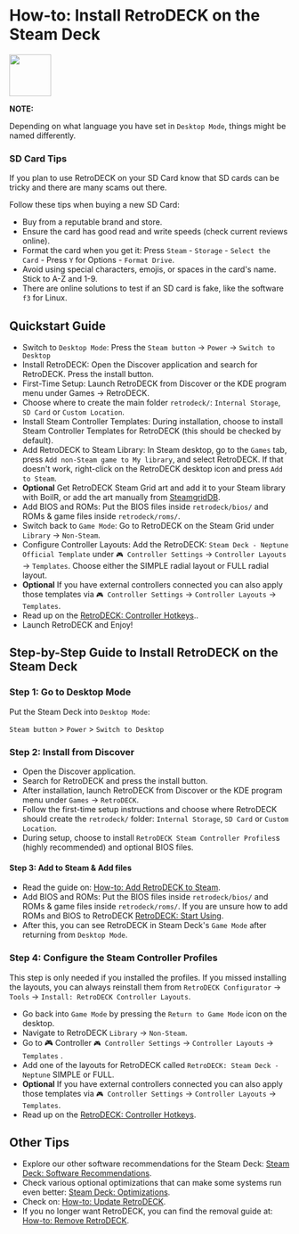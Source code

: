 # How-to: Install RetroDECK on the Steam Deck

<img src="../../../wiki_icons/pixelitos/steam.png" width="75">

**NOTE:** 

Depending on what language you have set in `Desktop Mode`, things might be named differently.

### SD Card Tips

If you plan to use RetroDECK on your SD Card know that SD cards can be tricky and there are many scams out there. 

Follow these tips when buying a new SD Card:

- Buy from a reputable brand and store.
- Ensure the card has good read and write speeds (check current reviews online).
- Format the card when you get it: Press `Steam` - `Storage` - `Select the Card` - Press `Y` for Options - `Format Drive`.
- Avoid using special characters, emojis, or spaces in the card's name. Stick to A-Z and 1-9.
- There are online solutions to test if an SD card is fake, like the software `f3` for Linux.

## Quickstart Guide

- Switch to `Desktop Mode`: Press the `Steam button` -> `Power` -> `Switch to Desktop`
- Install RetroDECK: Open the Discover application and search for RetroDECK. Press the install button.
- First-Time Setup: Launch RetroDECK from Discover or the KDE program menu under Games -> RetroDECK.
- Choose where to create the main folder `retrodeck/`: `Internal Storage`, `SD Card` or `Custom Location`.
- Install Steam Controller Templates: During installation, choose to install Steam Controller Templates for RetroDECK (this should be checked by default).
- Add RetroDECK to Steam Library: In Steam desktop, go to the `Games` tab, press `Add non-Steam game to My library`, and select RetroDECK. If that doesn't work, right-click on the RetroDECK desktop icon and press `Add to Steam`.
- **Optional** Get RetroDECK Steam Grid art and add it to your Steam library with BoilR, or add the art manually from [SteamgridDB](https://www.steamgriddb.com/search/grids?term=RetroDeck).
- Add BIOS and ROMs: Put the BIOS files inside `retrodeck/bios/` and ROMs & game files inside `retrodeck/roms/`.
- Switch back to `Game Mode`: Go to RetroDECK on the Steam Grid under `Library` -> `Non-Steam`.
-  Configure Controller Layouts: Add the RetroDECK: `Steam Deck - Neptune Official Template` under `🎮 Controller Settings` -> `Controller Layouts` -> `Templates`. Choose either the SIMPLE radial layout or FULL radial layout.
- **Optional** If you have external controllers connected you can also apply those templates via `🎮 Controller Settings` -> `Controller Layouts` -> `Templates`. 
- Read up on the [RetroDECK: Controller Hotkeys](../../wiki_rd_controls/hotkeys-retrodeck.md)..
- Launch RetroDECK and Enjoy!

## Step-by-Step Guide to Install RetroDECK on the Steam Deck

### Step 1: Go to Desktop Mode

Put the Steam Deck into `Desktop Mode`:

`Steam button` > `Power` > `Switch to Desktop`

### Step 2: Install from Discover

- Open the Discover application.
- Search for RetroDECK and press the install button.
- After installation, launch RetroDECK from Discover or the KDE program menu under `Games` -> `RetroDECK`.
- Follow the first-time setup instructions and choose where RetroDECK should create the `retrodeck/` folder: `Internal Storage`, `SD Card` or `Custom Location`.
- During setup, choose to install `RetroDECK Steam Controller Profiles`s (highly recommended) and optional BIOS files.

#### Step 3: Add to Steam & Add files

- Read the guide on: [How-to: Add RetroDECK to Steam](../../wiki_management/add-to-steam.md). 
- Add BIOS and ROMs: Put the BIOS files inside `retrodeck/bios/` and ROMs & game files inside `retrodeck/roms/`. If you are unsure how to add ROMs and BIOS to RetroDECK [RetroDECK: Start Using](../../wiki_general/retrodeck-start.md).
- After this, you can see RetroDECK in Steam Deck's `Game Mode` after returning from `Desktop Mode`.

### Step 4: Configure the Steam Controller Profiles

This step is only needed if you installed the profiles. If you missed installing the layouts, you can always reinstall them from `RetroDECK Configurator` -> `Tools` -> `Install: RetroDECK Controller Layouts`.

- Go back into `Game Mode` by pressing the `Return to Game Mode` icon on the desktop.
- Navigate to RetroDECK `Library` -> `Non-Steam`.
- Go to 🎮 Controller `🎮 Controller Settings` -> `Controller Layouts` -> `Templates` .
- Add one of the layouts for RetroDECK called `RetroDECK: Steam Deck - Neptune` SIMPLE or FULL.
- **Optional** If you have external controllers connected you can also apply those templates via `🎮 Controller Settings` -> `Controller Layouts` -> `Templates`.
- Read up on the [RetroDECK: Controller Hotkeys](../../wiki_rd_controls/hotkeys-retrodeck.md).

## Other Tips

- Explore our other software recommendations for the Steam Deck: [Steam Deck: Software Recommendations](../../wiki_devices/steamdeck/steamdeck-software.md).
- Check various optional optimizations that can make some systems run even better: [Steam Deck: Optimizations](../../wiki_devices/steamdeck/steamdeck-optimize.md).
- Check on: [How-to: Update RetroDECK](../../wiki_management/retrodeck-update.md). 
- If you no longer want RetroDECK, you can find the removal guide at: [How-to: Remove RetroDECK](../../wiki_management/retrodeck-remove.md). 
